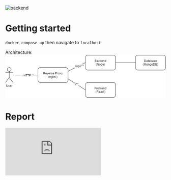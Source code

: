 ![backend](https://github.com/fedpet/aws-project/actions/workflows/backend.yml/badge.svg)

# Getting started
`docker compose up` then navigate to `localhost`

Architecture:
![Architecture](./documentation/arch.png)

# Report
![download report](https://github.com/fedpet/aws-project/raw/main/documentation/report.pdf)
